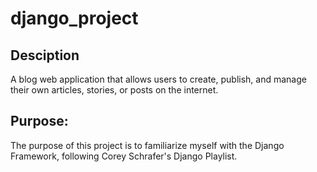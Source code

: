 # django_project
## Desciption
A blog web application that allows users to create, publish, and manage their own articles, stories, or posts on the internet.

## Purpose:
The purpose of this project is to familiarize myself with the Django Framework, following Corey Schrafer's Django Playlist.
